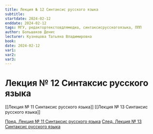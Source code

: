 ```yaml
---
title: Лекция № 12 Синтаксис русского языка
subtitle:
startdate: 2024-02-12
enddate: 2024-02-12
tags: МГУ, редактортекстовдлямедиа, синтаксисрусскогоязыка, ППП
author: Большаков Денис
lecturer: Кузнецова Татьяна Владимировна
book:
date: 2024-02-12
var1:
var2:
var3:
---
```

# Лекция № 12 Синтаксис русского языка


[[Лекция № 11 Синтаксис русского языка]]      [[Лекция № 13 Синтаксис русского языка]]

[Пред. Лекция № 11 Синтаксис русского языка](https://github.com/denisbolshakoff/MSU/blob/main/Синтаксис%20русского%20языка/Лекция%20№%2011%20Синтаксис%20русского%20языка.md)       [След. Лекция № 13 Синтаксис русского языка](https://github.com/denisbolshakoff/MSU/blob/main/Синтаксис%20русского%20языка/Лекция%20№%2013%20Синтаксис%20русского%20языка.md)
